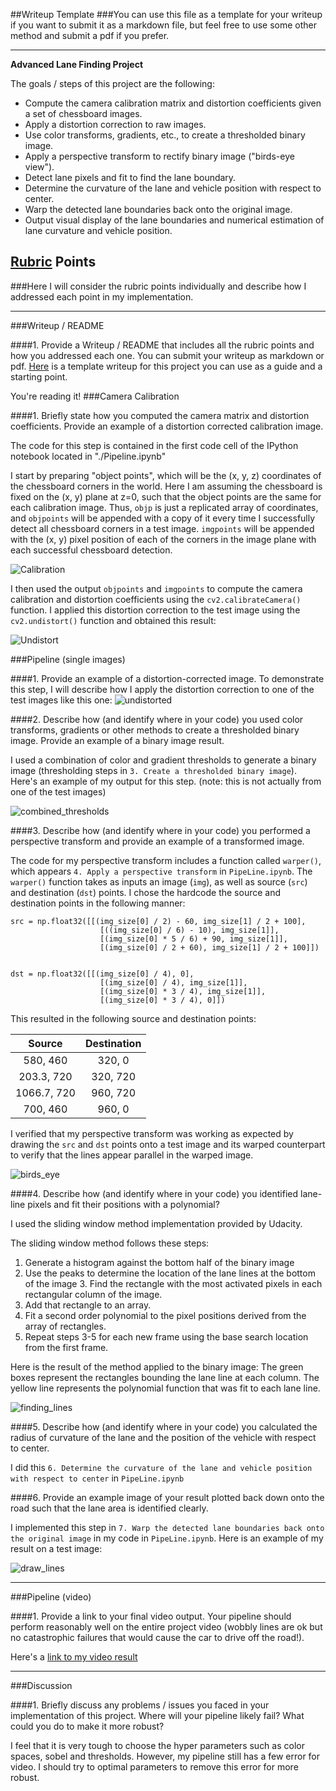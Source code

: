 ##Writeup Template
###You can use this file as a template for your writeup if you want to submit it as a markdown file, but feel free to use some other method and submit a pdf if you prefer.

---

**Advanced Lane Finding Project**

The goals / steps of this project are the following:

* Compute the camera calibration matrix and distortion coefficients given a set of chessboard images.
* Apply a distortion correction to raw images.
* Use color transforms, gradients, etc., to create a thresholded binary image.
* Apply a perspective transform to rectify binary image ("birds-eye view").
* Detect lane pixels and fit to find the lane boundary.
* Determine the curvature of the lane and vehicle position with respect to center.
* Warp the detected lane boundaries back onto the original image.
* Output visual display of the lane boundaries and numerical estimation of lane curvature and vehicle position.


## [Rubric](https://review.udacity.com/#!/rubrics/571/view) Points
###Here I will consider the rubric points individually and describe how I addressed each point in my implementation.  

---
###Writeup / README

####1. Provide a Writeup / README that includes all the rubric points and how you addressed each one.  You can submit your writeup as markdown or pdf.  [Here](https://github.com/udacity/CarND-Advanced-Lane-Lines/blob/master/writeup_template.md) is a template writeup for this project you can use as a guide and a starting point.  

You're reading it!
###Camera Calibration

####1. Briefly state how you computed the camera matrix and distortion coefficients. Provide an example of a distortion corrected calibration image.

The code for this step is contained in the first code cell of the IPython notebook located in "./Pipeline.ipynb"

I start by preparing "object points", which will be the (x, y, z) coordinates of the chessboard corners in the world. Here I am assuming the chessboard is fixed on the (x, y) plane at z=0, such that the object points are the same for each calibration image.  Thus, `objp` is just a replicated array of coordinates, and `objpoints` will be appended with a copy of it every time I successfully detect all chessboard corners in a test image.  `imgpoints` will be appended with the (x, y) pixel position of each of the corners in the image plane with each successful chessboard detection.  

![Calibration](output_images/Calibration.png)

I then used the output `objpoints` and `imgpoints` to compute the camera calibration and distortion coefficients using the `cv2.calibrateCamera()` function.  I applied this distortion correction to the test image using the `cv2.undistort()` function and obtained this result:

![Undistort](output_images/Undistort.png)

###Pipeline (single images)

####1. Provide an example of a distortion-corrected image.
To demonstrate this step, I will describe how I apply the distortion correction to one of the test images like this one:
![undistorted](output_images/undistorted.png)

####2. Describe how (and identify where in your code) you used color transforms, gradients or other methods to create a thresholded binary image.  Provide an example of a binary image result.

I used a combination of color and gradient thresholds to generate a binary image (thresholding steps in `3. Create a thresholded binary image`).  Here's an example of my output for this step.  (note: this is not actually from one of the test images)

![combined_thresholds](output_images/combined_thresholds.png)

####3. Describe how (and identify where in your code) you performed a perspective transform and provide an example of a transformed image.

The code for my perspective transform includes a function called `warper()`, which appears `4. Apply a perspective transform` in `PipeLine.ipynb`.  The `warper()` function takes as inputs an image (`img`), as well as source (`src`) and destination (`dst`) points.  I chose the hardcode the source and destination points in the following manner:

```
src = np.float32([[(img_size[0] / 2) - 60, img_size[1] / 2 + 100],
                    [((img_size[0] / 6) - 10), img_size[1]],
                    [(img_size[0] * 5 / 6) + 90, img_size[1]],
                    [(img_size[0] / 2 + 60), img_size[1] / 2 + 100]])


dst = np.float32([[(img_size[0] / 4), 0],
                    [(img_size[0] / 4), img_size[1]],
                    [(img_size[0] * 3 / 4), img_size[1]],
                    [(img_size[0] * 3 / 4), 0]])

```
This resulted in the following source and destination points:

| Source        | Destination   |
|:-------------:|:-------------:|
| 580, 460      | 320, 0        |
| 203.3, 720      | 320, 720      |
| 1066.7, 720     | 960, 720      |
| 700, 460      | 960, 0        |

I verified that my perspective transform was working as expected by drawing the `src` and `dst` points onto a test image and its warped counterpart to verify that the lines appear parallel in the warped image.

![birds_eye](output_images/birds_eye.png)

####4. Describe how (and identify where in your code) you identified lane-line pixels and fit their positions with a polynomial?

I used the sliding window method implementation provided by Udacity.

The sliding window method follows these steps:
1. Generate a histogram against the bottom half of the binary image
2. Use the peaks to determine the location of the lane lines at the bottom of the image 3. Find the rectangle with the most activated pixels in each rectangular column of the image.
4. Add that rectangle to an array.
5. Fit a second order polynomial to the pixel positions derived from the array of rectangles.
6. Repeat steps 3-5 for each new frame using the base search location from the first frame.

Here is the result of the method applied to the binary image: The green boxes represent the rectangles bounding the lane line at each column. The yellow line represents the polynomial function that was fit to each lane line.

![finding_lines](output_images/finding_lines.png)

####5. Describe how (and identify where in your code) you calculated the radius of curvature of the lane and the position of the vehicle with respect to center.

I did this `6. Determine the curvature of the lane and vehicle position with respect to center` in `PipeLine.ipynb`

####6. Provide an example image of your result plotted back down onto the road such that the lane area is identified clearly.

I implemented this step in `7. Warp the detected lane boundaries back onto the original image` in my code in `PipeLine.ipynb`.  Here is an example of my result on a test image:

![draw_lines](output_images/draw_lines.png)

---

###Pipeline (video)

####1. Provide a link to your final video output.  Your pipeline should perform reasonably well on the entire project video (wobbly lines are ok but no catastrophic failures that would cause the car to drive off the road!).

Here's a [link to my video result](./project_output.mp4)

---

###Discussion

####1. Briefly discuss any problems / issues you faced in your implementation of this project.  Where will your pipeline likely fail?  What could you do to make it more robust?

I feel that it is very tough to choose the hyper parameters such as color spaces, sobel and thresholds. However, my pipeline still has a few error for video. I should try to optimal parameters to remove this error for more robust.
